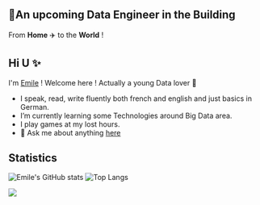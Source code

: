 ## :rocket:An upcoming Data Engineer in the Building
From **Home** :airplane: to the **World** !

## Hi U :sparkles:

I'm [Emile](https://ekane3.github.io) ! Welcome here ! Actually a young Data lover :sparkling_heart: 

* I speak, read, write fluently both french and english and just basics in German.
* I’m currently learning some Technologies around Big Data area.
* I play games at my lost hours.
* 💬 Ask me about anything [here](https://github.com/ekane3/ekane3.github.io/issues)

## Statistics
![Emile's GitHub stats](https://github-readme-stats.vercel.app/api?username=ekane3)
![Top Langs](https://github-readme-stats.vercel.app/api/top-langs/?username=ekane3&layout=compact)
 
<a href="https://github.com/ekane3/ekane3.github.io">
  <img align="center" src="https://github-readme-stats.vercel.app/api/pin/?username=peuks&repo=capture.github.io" />
</a>
